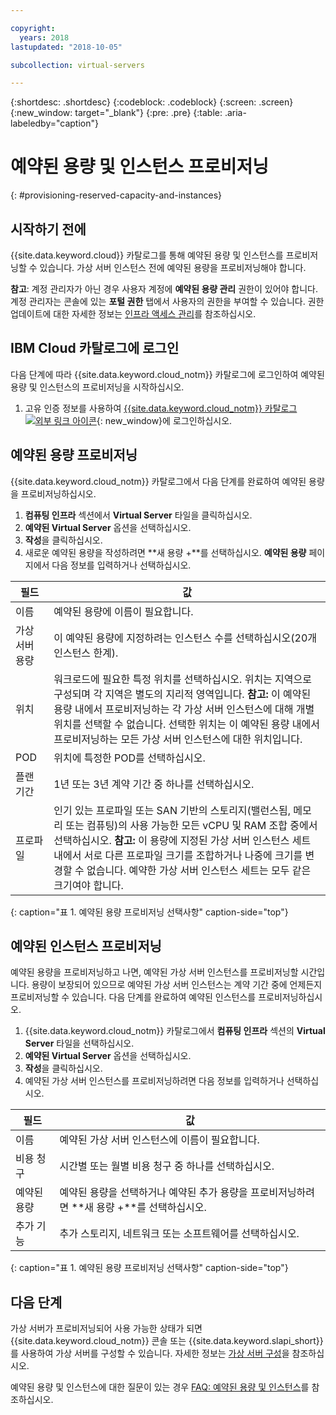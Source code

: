 ```yaml
---

copyright:
  years: 2018
lastupdated: "2018-10-05"

subcollection: virtual-servers

---
```


{:shortdesc: .shortdesc}
{:codeblock: .codeblock}
{:screen: .screen}
{:new_window: target="_blank"}
{:pre: .pre}
{:table: .aria-labeledby="caption"}

# 예약된 용량 및 인스턴스 프로비저닝
{: #provisioning-reserved-capacity-and-instances}

## 시작하기 전에

{{site.data.keyword.cloud}} 카탈로그를 통해 예약된 용량 및 인스턴스를 프로비저닝할 수 있습니다. 가상 서버 인스턴스 전에 예약된 용량을 프로비저닝해야 합니다.

**참고**: 계정 관리자가 아닌 경우 사용자 계정에 **예약된 용량 관리** 권한이 있어야 합니다. 계정 관리자는 콘솔에 있는 **포털 권한** 탭에서 사용자의 권한을 부여할 수 있습니다. 권한 업데이트에 대한 자세한 정보는 [인프라 액세스 관리](/docs/iam?topic=iam-mngclassicinfra)를 참조하십시오.

## IBM Cloud 카탈로그에 로그인

다음 단계에 따라 {{site.data.keyword.cloud_notm}} 카탈로그에 로그인하여 예약된 용량 및 인스턴스의 프로비저닝을 시작하십시오.

  1. 고유 인증 정보를 사용하여 [{{site.data.keyword.cloud_notm}} 카탈로그 ![외부 링크 아이콘](../icons/launch-glyph.svg "외부 링크 아이콘")](https://console.bluemix.net/catalog/){: new_window}에 로그인하십시오.

## 예약된 용량 프로비저닝

{{site.data.keyword.cloud_notm}} 카탈로그에서 다음 단계를 완료하여 예약된 용량을 프로비저닝하십시오.

  1. **컴퓨팅 인프라** 섹션에서 **Virtual Server** 타일을 클릭하십시오.
  2. **예약된 Virtual Server** 옵션을 선택하십시오.
  3. **작성**을 클릭하십시오.
  4. 새로운 예약된 용량을 작성하려면 **새 용량 +**를 선택하십시오. **예약된 용량** 페이지에서 다음 정보를 입력하거나 선택하십시오.

|필드                   |값               |                                                                                                                                                                                                                                                                                                                                 
| ----------------------- | ------------------- |
| 이름                    | 예약된 용량에 이름이 필요합니다. |                                                                                                                                                                                                                                                                                                       
| 가상 서버 용량 | 이 예약된 용량에 지정하려는 인스턴스 수를 선택하십시오(20개 인스턴스 한계). |                                                                                                                                                                                                                                                
| 위치                | 워크로드에 필요한 특정 위치를 선택하십시오. 위치는 지역으로 구성되며 각 지역은 별도의 지리적 영역입니다. **참고:** 이 예약된 용량 내에서 프로비저닝하는 각 가상 서버 인스턴스에 대해 개별 위치를 선택할 수 없습니다. 선택한 위치는 이 예약된 용량 내에서 프로비저닝하는 모든 가상 서버 인스턴스에 대한 위치입니다. |
| POD                     | 위치에 특정한 POD를 선택하십시오. |
| 플랜 기간              | 1년 또는 3년 계약 기간 중 하나를 선택하십시오. |                                                                                                                                                                                                                                                                                            
| 프로파일                 | 인기 있는 프로파일 또는 SAN 기반의 스토리지(밸런스됨, 메모리 또는 컴퓨팅)의 사용 가능한 모든 vCPU 및 RAM 조합 중에서 선택하십시오. **참고:** 이 용량에 지정된 가상 서버 인스턴스 세트 내에서 서로 다른 프로파일 크기를 조합하거나 나중에 크기를 변경할 수 없습니다. 예약한 가상 서버 인스턴스 세트는 모두 같은 크기여야 합니다. |
{: caption="표 1. 예약된 용량 프로비저닝 선택사항" caption-side="top"}


## 예약된 인스턴스 프로비저닝

예약된 용량을 프로비저닝하고 나면, 예약된 가상 서버 인스턴스를 프로비저닝할 시간입니다. 용량이 보장되어 있으므로 예약된 가상 서버 인스턴스는 계약 기간 중에 언제든지 프로비저닝할 수 있습니다. 다음 단계를 완료하여 예약된 인스턴스를 프로비저닝하십시오.

1. {{site.data.keyword.cloud_notm}} 카탈로그에서 **컴퓨팅 인프라** 섹션의 **Virtual Server** 타일을 선택하십시오.
2. **예약된 Virtual Server** 옵션을 선택하십시오.
3. **작성**을 클릭하십시오.
4. 예약된 가상 서버 인스턴스를 프로비저닝하려면 다음 정보를 입력하거나 선택하십시오.

|필드                     |값               |                                                                                                                                                                                                                                                                                                                                 
| ------------------------- | ------------------- |
| 이름                      | 예약된 가상 서버 인스턴스에 이름이 필요합니다. |                                                                                                                                                                                                                                                                                                       
| 비용 청구                   | 시간별 또는 월별 비용 청구 중 하나를 선택하십시오. |                                                                                                                                                                                                                                                
| 예약된 용량         | 예약된 용량을 선택하거나 예약된 추가 용량을 프로비저닝하려면 **새 용량 +**를 선택하십시오. |                                                                                                                                                                                                     
| 추가 기능                   | 추가 스토리지, 네트워크 또는 소프트웨어를 선택하십시오. |                                                                                                                                                                                                                                                                                            
{: caption="표 1. 예약된 용량 프로비저닝 선택사항" caption-side="top"}

## 다음 단계

가상 서버가 프로비저닝되어 사용 가능한 상태가 되면 {{site.data.keyword.cloud_notm}} 콘솔 또는 {{site.data.keyword.slapi_short}}를 사용하여
가상 서버를 구성할 수 있습니다. 자세한 정보는 [가상 서버 구성](/docs/vsi?topic=virtual-servers-configuring-virtual-servers#configuring-virtual-servers)을 참조하십시오.

예약된 용량 및 인스턴스에 대한 질문이 있는 경우 [FAQ: 예약된 용량 및 인스턴스](/docs/vsi?topic=virtual-servers-faqs-reserved-capacity-and-instances#faqs-reserved-capacity-and-instances)를 참조하십시오. 
